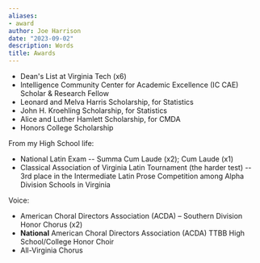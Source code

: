 ```yaml
---
aliases:
- award
author: Joe Harrison
date: "2023-09-02"
description: Words
title: Awards
---
```


* Dean's List at Virginia Tech (x6)
* Intelligence Community Center for Academic Excellence (IC CAE) Scholar & Research Fellow
* Leonard and Melva Harris Scholarship, for Statistics
* John H. Kroehling Scholarship, for Statistics
* Alice and Luther Hamlett Scholarship, for CMDA
* Honors College Scholarship

From my High School life:
* National Latin Exam -- Summa Cum Laude (x2); Cum Laude (x1)
* Classical Association of Virginia Latin Tournament (the harder test) -- 3rd place in the Intermediate Latin Prose Competition among Alpha Division Schools in Virginia

Voice:
* American Choral Directors Association (ACDA) – Southern Division Honor Chorus (x2)
* **National** American Choral Directors Association (ACDA) TTBB High School/College Honor Choir
* All-Virginia Chorus